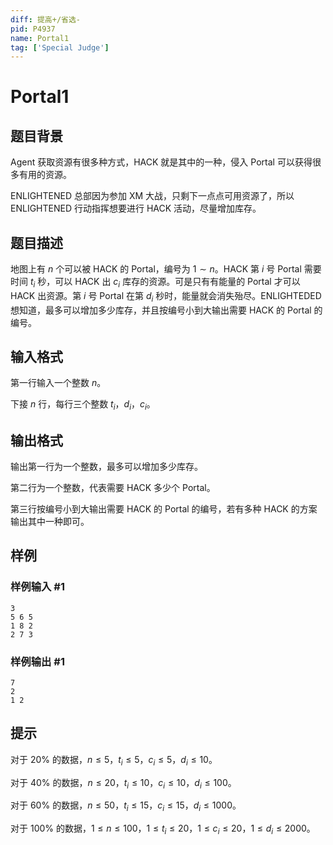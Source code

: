 ```yaml
---
diff: 提高+/省选-
pid: P4937
name: Portal1
tag: ['Special Judge']
---
```

# Portal1
## 题目背景

Agent 获取资源有很多种方式，HACK 就是其中的一种，侵入 Portal 可以获得很多有用的资源。

ENLIGHTENED 总部因为参加 XM 大战，只剩下一点点可用资源了，所以 ENLIGHTENED 行动指挥想要进行 HACK 活动，尽量增加库存。
## 题目描述

地图上有 $n$ 个可以被 HACK 的 Portal，编号为 $1\sim n$。HACK 第 $i$ 号 Portal 需要时间 $t_i$ 秒，可以 HACK 出 $c_i$ 库存的资源。可是只有有能量的 Portal 才可以 HACK 出资源。第 $i$ 号 Portal 在第 $d_i$ 秒时，能量就会消失殆尽。ENLIGHTEDED 想知道，最多可以增加多少库存，并且按编号小到大输出需要 HACK 的 Portal 的编号。
## 输入格式

第一行输入一个整数 $n$。

下接 $n$ 行，每行三个整数 $t_i$，$d_i$，$c_i$。
## 输出格式

输出第一行为一个整数，最多可以增加多少库存。

第二行为一个整数，代表需要 HACK 多少个 Portal。

第三行按编号小到大输出需要 HACK 的 Portal 的编号，若有多种 HACK 的方案输出其中一种即可。
## 样例

### 样例输入 #1
```
3
5 6 5
1 8 2
2 7 3

```
### 样例输出 #1
```
7
2
1 2
```
## 提示

对于 $20\%$ 的数据，$n\leq5$，$t_i\leq 5$，$c_i\leq 5$，$d_i\leq10$。

对于 $40\%$ 的数据，$n\leq 20$，$t_i\leq 10$，$c_i\leq 10$，$d_i\leq 100$。

对于 $60\%$ 的数据，$n\leq50$，$t_i\leq15$，$c_i\leq15$，$d_i\leq1000$。

对于 $100\%$ 的数据，$1\leq n\leq 100$，$1 \leq t_i \leq 20$，$1\leq c_i \leq 20$，$1 \leq d_i \leq 2000$。
